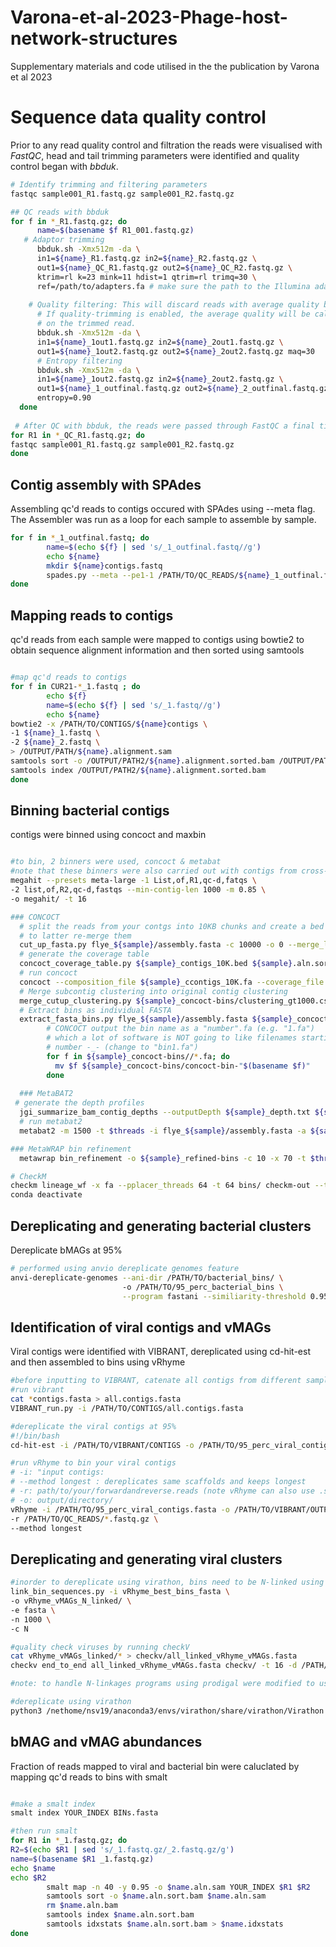 # Varona-et-al-2023-Phage-host-network-structures
Supplementary materials and code utilised in the the publication by Varona et al 2023


# Sequence data quality control
Prior to any read quality control and filtration the reads were visualised with <i>FastQC</i>, head and tail trimming parameters were identified and quality control began with <i>bbduk</i>.

```bash
# Identify trimming and filtering parameters
fastqc sample001_R1.fastq.gz sample001_R2.fastq.gz

## QC reads with bbduk
for f in *_R1.fastq.gz; do
      name=$(basename $f R1_001.fastq.gz)
   # Adaptor trimming 
      bbduk.sh -Xmx512m -da \
      in1=${name}_R1.fastq.gz in2=${name}_R2.fastq.gz \
      out1=${name}_QC_R1.fastq.gz out2=${name}_QC_R2.fastq.gz \
      ktrim=rl k=23 mink=11 hdist=1 qtrim=rl trimq=30 \
      ref=/path/to/adapters.fa # make sure the path to the Illumina adaptors is correct!
      
    # Quality filtering: This will discard reads with average quality below 30.
      # If quality-trimming is enabled, the average quality will be calculated
      # on the trimmed read.
      bbduk.sh -Xmx512m -da \
      in1=${name}_1out1.fastq.gz in2=${name}_2out1.fastq.gz \
      out1=${name}_1out2.fastq.gz out2=${name}_2out2.fastq.gz maq=30
      # Entropy filtering
      bbduk.sh -Xmx512m -da \
      in1=${name}_1out2.fastq.gz in2=${name}_2out2.fastq.gz \
      out1=${name}_1_outfinal.fastq.gz out2=${name}_2_outfinal.fastq.gz \
      entropy=0.90
  done
  
 # After QC with bbduk, the reads were passed through FastQC a final time to confirm the QC was sucessful.
for R1 in *_QC_R1.fastq.gz; do
fastqc sample001_R1.fastq.gz sample001_R2.fastq.gz
done
```

## Contig assembly with SPAdes
Assembling qc'd reads to contigs occured with SPAdes using --meta flag.
The Assembler was run as a loop for each sample to assemble by sample.
```bash
for f in *_1_outfinal.fastq; do 
        name=$(echo ${f} | sed 's/_1_outfinal.fastq//g') 
        echo ${name}
        mkdir ${name}contigs.fastq 
        spades.py --meta --pe1-1 /PATH/TO/QC_READS/${name}_1_outfinal.fastq  --pe1-2 /PATH/TO/QC_READS/${name}_2_outfinal.fastq --only-assembler -o /PATH/TO/CONTIGS/${name}contigs.fasta
done
```

## Mapping reads to contigs
qc'd reads from each sample were mapped to contigs using bowtie2 to obtain sequence alignment information and then sorted using samtools
```bash

#map qc'd reads to contigs
for f in CUR21-*_1.fastq ; do
        echo ${f}
        name=$(echo ${f} | sed 's/_1.fastq//g')
        echo ${name}
bowtie2 -x /PATH/TO/CONTIGS/${name}contigs \
-1 ${name}_1.fastq \
-2 ${name}_2.fastq \
> /OUTPUT/PATH/${name}.alignment.sam
samtools sort -o /OUTPUT/PATH2/${name}.alignment.sorted.bam /OUTPUT/PATH/${name}.alignment.sam;
samtools index /OUTPUT/PATH2/${name}.alignment.sorted.bam
done

```

## Binning bacterial contigs
contigs were binned using concoct and maxbin

```bash

#to bin, 2 binners were used, concoct & metabat
#note that these binners were also carried out with contigs from cross-sample-assemblies that were generated from:
megahit --presets meta-large -1 List,of,R1,qc-d,fatqs \
-2 list,of,R2,qc-d,fastqs --min-contig-len 1000 -m 0.85 \
-o megahit/ -t 16

### CONCOCT
  # split the reads from your contgs into 10KB chunks and create a bed file
  # to latter re-merge them
  cut_up_fasta.py flye_${sample}/assembly.fasta -c 10000 -o 0 --merge_last -b ${sample}_contigs_10K.bed > ${sample}_contigs_10K.fa
  # generate the coverage table
  concoct_coverage_table.py ${sample}_contigs_10K.bed ${sample}.aln.sort.bam > ${sample}_coverage_table.csv
  # run concoct
  concoct --composition_file ${sample}_ccontigs_10K.fa --coverage_file ${sample}_coverage_table.csv -b ${sample}_concoct-bins/
  # Merge subcontig clustering into original contig clustering
  merge_cutup_clustering.py ${sample}_concoct-bins/clustering_gt1000.csv > ${sample}_concoct-bins/clustering_merged.csv
  # Extract bins as individual FASTA
  extract_fasta_bins.py flye_${sample}/assembly.fasta ${sample}_concoct-bins/clustering_merged.csv --output_path ${sample}_concoct-bins/
        # CONCOCT output the bin name as a "number".fa (e.g. "1.fa")
        # which a lot of software is NOT going to like filenames starting
        # number -_- (change to "bin1.fa")
        for f in ${sample}_concoct-bins//*.fa; do
          mv $f ${sample}_concoct-bins/concoct-bin-"$(basename $f)"
        done
       
  ### MetaBAT2
 # generate the depth profiles
  jgi_summarize_bam_contig_depths --outputDepth ${sample}_depth.txt ${sample}.aln.sort.bam
  # run metabat2
  metabat2 -m 1500 -t $threads -i flye_${sample}/assembly.fasta -a ${sample}_depth.txt -o ${sample}_metabat2-bins/

### MetaWRAP bin refinement
  metawrap bin_refinement -o ${sample}_refined-bins -c 10 -x 70 -t $threads -A ${sample}_concoct-bins/ -B {sample}_maxbin2-bins/ -C ${sample}_metabat2-bins/

# CheckM
checkm lineage_wf -x fa --pplacer_threads 64 -t 64 bins/ checkm-out --tab_table --file concoct_checkM.csv
conda deactivate

```
## Dereplicating and generating bacterial clusters
Dereplicate bMAGs at 95%
```bash
# performed using anvio dereplicate genomes feature
anvi-dereplicate-genomes --ani-dir /PATH/TO/bacterial_bins/ \ 
                         -o /PATH/TO/95_perc_bacterial_bins \
                         --program fastani --similiarity-threshold 0.95

```

## Identification of viral contigs and vMAGs
Viral contigs were identified with VIBRANT, dereplicated using cd-hit-est and then assembled to bins using vRhyme
```bash
#before inputting to VIBRANT, catenate all contigs from different samples into one file
#run vibrant
cat *contigs.fasta > all.contigs.fasta
VIBRANT_run.py -i /PATH/TO/CONTIGS/all.contigs.fasta

#dereplicate the viral contigs at 95%
#!/bin/bash
cd-hit-est -i /PATH/TO/VIBRANT/CONTIGS -o /PATH/TO/95_perc_viral_contigs.fasta -M 20000 -c 0.95 -aS 0.85

#run vRhyme to bin your viral contigs
# -i: "input contigs:
# --method longest : dereplicates same scaffolds and keeps longest
# -r: path/to/your/forwardandreverse.reads (note vRhyme can also use .sam or bam files)
# -o: output/directory/
vRhyme -i /PATH/TO/95_perc_viral_contigs.fasta -o /PATH/TO/VIBRANT/OUTPUT/
-r /PATH/TO/QC_READS/*.fastq.gz \
--method longest
```

## Dereplicating and generating viral clusters
```bash
#inorder to dereplicate using virathon, bins need to be N-linked using vRhyme's N linkage script
link_bin_sequences.py -i vRhyme_best_bins_fasta \
-o vRhyme_vMAGs_N_linked/ \
-e fasta \
-n 1000 \
-c N

#quality check viruses by running checkV
cat vRhyme_vMAGs_linked/* > checkv/all_linked_vRhyme_vMAGs.fasta
checkv end_to_end all_linked_vRhyme_vMAGs.fasta checkv/ -t 16 -d /PATH/TO/CHECKV/checkv-db-v1.4

#note: to handle N-linkages programs using prodigal were modified to use -m flag 

#dereplicate using virathon
python3 /nethome/nsv19/anaconda3/envs/virathon/share/virathon/Virathon.py --genome_files all_linked_vRhyme_vMAGs.fasta --make_pops True --threads 24

```

## bMAG and vMAG abundances
Fraction of reads mapped to viral and bacterial bin were caluclated by mapping qc'd reads to bins with smalt
```bash

#make a smalt index 
smalt index YOUR_INDEX BINs.fasta

#then run smalt
for R1 in *_1.fastq.gz; do
R2=$(echo $R1 | sed 's/_1.fastq.gz/_2.fastq.gz/g')
name=$(basename $R1 _1.fastq.gz)
echo $name 
echo $R2 
        smalt map -n 40 -y 0.95 -o $name.aln.sam YOUR_INDEX $R1 $R2
        samtools sort -o $name.aln.sort.bam $name.aln.sam
        rm $name.aln.bam
        samtools index $name.aln.sort.bam
        samtools idxstats $name.aln.sort.bam > $name.idxstats
done

```



